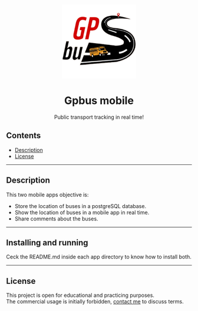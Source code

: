 <div align="center">
  <img src="passanger_app/assets/gpbusLogo.png" alt="Logo" width="200">
</div>

<h1 align="center">Gpbus mobile</h1>
<p align="center">Public transport tracking in real time!</p>

## Contents
- [Description](#description)
- [License](#license)
<hr>

## Description  
This two mobile apps objective is:
- Store the location of buses in a postgreSQL database.
- Show the location of buses in a mobile app in real time.
- Share comments about the buses.
<hr>

## Installing and running  
Ceck the README.md inside each app directory to know how to install both.
<hr>

## License
This project is open for educational and practicing purposes.  
The commercial usage is initially forbidden, [contact me](#contacts) to discuss terms.
